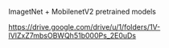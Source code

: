 ImagetNet + MobilenetV2 pretrained models

https://drive.google.com/drive/u/1/folders/1V-lVIZxZ7mbsOBWQh51b000Ps_2E0uDs

